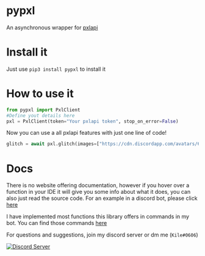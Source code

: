 # pypxl
An asynchronous wrapper for [pxlapi](https://pxlapi.dev)

# Install it
Just use `pip3 install pypxl` to install it

# How to use it
```py
from pypxl import PxlClient
#Define yout details here
pxl = PxlClient(token="Your pxlapi token", stop_on_error=False)
```

Now you can use a all pxlapi features with just one line of code!
```py
glitch = await pxl.glitch(images=["https://cdn.discordapp.com/avatars/606162661184372736/a_62245605493deac02c291fe8fa517bee.gif?size=512"])
```

# Docs
There is no website offering documentation, however if you hover over a function in your IDE it will give you some info about what it does, you can also just read the source code. For an example in a discord bot, please click [here](https://github.com/Kile/pypxl/blob/main/examples/glitch_discord.markdown)

I have implemented most functions this library offers in commands in my bot. You can find those commands [here](https://github.com/Kile/Killua/blob/main/killua/cogs/pxlapi.py)

For questions and suggestions, join my discord server or dm me (`Kile#0606`)

 <a> [![Discord Server](https://img.shields.io/discord/691713541262147687.svg?label=Discord&logo=discord&logoColor=ffffff&color=7389D8&labelColor=6A7EC2&style=flat)](https://discord.gg/zXqDHkm)
</a>
